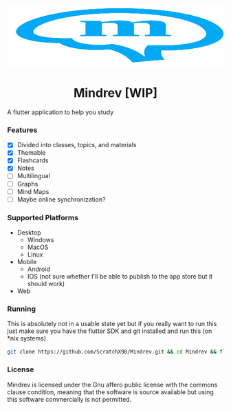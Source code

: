 
<img src="./assets/logo.svg" width="100%" height="144">

<h1 align="center"> Mindrev [WIP] </h1>

A flutter application to help you study

### Features

- [x] Divided into classes, topics, and materials
- [x] Themable
- [x] Flashcards
- [x] Notes
- [ ] Multilingual
- [ ] Graphs
- [ ] Mind Maps
- [ ] Maybe online synchronization?

### Supported Platforms
- Desktop
	- Windows
	- MacOS
	- Linux
- Mobile
	- Android
	- IOS (not sure whether I'll be able to publish to the app store but it should work)
- Web

### Running

This is absolutely not in a usable state yet but if you really want to run this just make sure you have the flutter SDK and git installed and run this (on *nix systems)

```bash
git clone https://github.com/ScratchX98/Mindrev.git && cd Mindrev && flutter run
```

### License

Mindrev is licensed under the Gnu affero public license with the commons clause condition, meaning that the software is source available but using this software commercially is not permitted.
